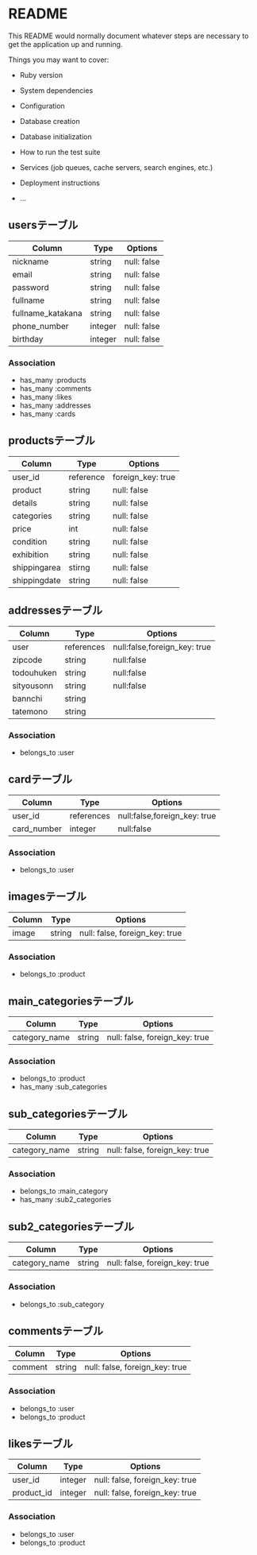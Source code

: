 # README

This README would normally document whatever steps are necessary to get the
application up and running.

Things you may want to cover:

* Ruby version

* System dependencies

* Configuration

* Database creation

* Database initialization

* How to run the test suite

* Services (job queues, cache servers, search engines, etc.)

* Deployment instructions

* ...

## usersテーブル
|Column|Type|Options|
|------|----|-------|
|nickname|string|null: false|
|email|string|null: false|
|password|string|null: false|
|fullname|string|null: false|
|fullname_katakana|string|null: false|
|phone_number|integer |null: false|
|birthday|integer |null: false|
### Association
- has_many :products 
- has_many :comments
- has_many :likes
- has_many :addresses
- has_many :cards

## productsテーブル
|Column|Type|Options|
|------|----|-------|
|user_id|reference|foreign_key: true
|product|string|null: false|
|details|string|null: false|
|categories|string|null: false|
|price|int|null: false|
|condition|string|null: false|
|exhibition|string|null: false|
|shippingarea|stirng|null: false|
|shippingdate|string|null: false|


## addressesテーブル
|Column|Type|Options|
|------|----|-------|
|user|references|null:false,foreign_key: true|
|zipcode|string|null:false|
|todouhuken|string|null:false|
|sityousonn|string|null:false|
|bannchi|string||
|tatemono|string||
### Association
- belongs_to :user


## cardテーブル
|Column|Type|Options|
|------|----|-------|
|user_id|references|null:false,foreign_key: true|
|card_number|integer|null:false|
### Association
- belongs_to :user

## imagesテーブル
|Column|Type|Options|
|------|----|-------|
|image|string|null: false, foreign_key: true|
### Association
- belongs_to :product

## main_categoriesテーブル
|Column|Type|Options|
|------|----|-------|
|category_name|string|null: false, foreign_key: true|
### Association
- belongs_to :product
- has_many :sub_categories

## sub_categoriesテーブル
|Column|Type|Options|
|------|----|-------|
|category_name|string|null: false, foreign_key: true|
### Association
- belongs_to :main_category
- has_many :sub2_categories

## sub2_categoriesテーブル
|Column|Type|Options|
|------|----|-------|
|category_name|string|null: false, foreign_key: true|
### Association
- belongs_to :sub_category

## commentsテーブル
|Column|Type|Options|
|------|----|-------|
|comment|string|null: false, foreign_key: true|
### Association
- belongs_to :user
- belongs_to :product

## likesテーブル
|Column|Type|Options|
|------|----|-------|
|user_id|integer|null: false, foreign_key: true|
|product_id|integer|null: false, foreign_key: true|
### Association
- belongs_to :user
- belongs_to :product